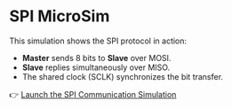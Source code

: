 
# SPI MicroSim

This simulation shows the SPI protocol in action:

- **Master** sends 8 bits to **Slave** over MOSI.
- **Slave** replies simultaneously over MISO.
- The shared clock (SCLK) synchronizes the bit transfer.

👉 [Launch the SPI Communication Simulation](./sim/index.html)
